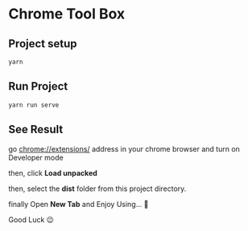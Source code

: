 # Chrome Tool Box

## Project setup
```
yarn
```

## Run  Project
```
yarn run serve
```

## See Result
go [chrome://extensions/](chrome://extensions/) address in your chrome browser and turn on Developer mode

then, click **Load unpacked**

then, select the **dist** folder from this project directory.

finally Open **New Tab** and Enjoy Using... 🍺

Good Luck 😉
